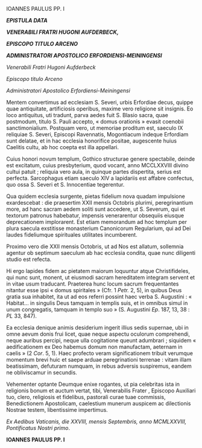 IOANNES PAULUS PP. I

***EPISTULA DATA***

***VENERABILI FRATRI HUGONI AUFDERBECK,***

***EPISCOPO TITULO ARCENO***

***ADMINISTRATORI APOSTOLICO ERFORDIENSI-MEININGENSI***

*Venerabili Fratri Hugoni Aufderbeck*

*Episcopo titulo Arceno*

*Administratori Apostolico Erfordiensi-Meiningensi*

Mentem convertimus ad ecclesiam S. Severi, urbis Erfordiae decus, quippe quae antiquitate, artificiosis operibus, maxime vero religione sit insignis. Eo loco antiquitus, uti tradunt, parva aedes fuit S. Blasio sacra, quae postmodum, titulo S. Pauli accepto, « domus orationis » evasit coenobii sanctimonialium. Postquam vero, ut memoriae proditum est, saeculo IX reliquiae S. Severi, Episcopi Ravennatis, Mogontiacum indeque Erfordiam sunt delatae, et in hac ecclesia honorifice positae, augescente huius Caelitis cultu, ab hoc coepta est illa appellari.

Cuius honori novum templum, Gothico structurae genere spectabile, deinde est excitatum, cuius presbyterium, quod vocant, anno MCCLXXVIII divino cultui patuit ; reliquia vero aula, in quinque partes dispertita, serius est perfecta. Sarcophagus etiam saeculo XIV a lapidariis est affabre confectus, quo ossa S. Severi et S. Innocentiae tegerentur.

Qua quidem ecclesia surgente, pietas fidelium nova quadam impulsione exardescebat : die praesertim XXII mensis Octobris plurimi, peregrinantium more, ad hanc sacram aedem soliti sunt accedere, ut S. Severum, qui et textorum patronus habebatur, impensis venerarentur obsequiis eiusque deprecationem implorarent. Est etiam memorandum ad hoc templum per plura saecula exstitisse monasterium Canonicorum Regularium, qui ad Dei laudes fideliumque spirituales utilitates incumberent.

Proximo vero die XXII mensis Octobris, ut ad Nos est allatum, sollemnia agentur ob septimum saeculum ab hac ecclesia condita, quae nunc diligenti studio est refecta.

Hi ergo lapides fidem ac pietatem maiorum loquuntur atque Christifideles, qui nunc sunt, monent, ut eiusmodi sacram hereditatem integram servent et in vitae usum traducant. Praeterea hunc locum sacrum frequentantes nitantur esse ipsi « domus spiritales » (Cfr. 1 *Petr.* 2, 5), in quibus Deus gratia sua inhabitet, ita ut ad eos referri possint haec verba S. Augustini : « Habitat... in singulis Deus tamquam in templis suis, et in omnibus simul in unum congregatis, tamquam in templo suo » (S. Augustini *Ep*. 187, 13, 38 : *PL* 33, 847).

Ea ecclesia denique animis desiderium ingerit illius sedis supernae, ubi in omne aevum donis frui licet, quae neque aspectu oculorum comprehendi, neque auribus percipi, neque ulla cogitatione queunt adumbrari ; siquidem « aedificationem ex Deo habemus domum non manufactam, aeternam in caelis » (2 *Cor*. 5, 1). Haec profecto veram significationem tribuit verumque momentum brevi huic et saepe arduae peregrinationi terrenae : vitam illam beatissimam, defuturam numquam, in rebus adversis suspiremus, eandem ne obliviscamur in secundis.

Vehementer optante Deumque enixe rogantes, ut pia celebritas ista in religionis bonum et auctum vertat, tibi, Venerabilis Frater , Episcopo Auxiliari tuo, clero, religiosis et fidelibus, pastorali curae tuae commissis, Benedictionem Apostolicam, caelestium munerum auspicem ac dilectionis Nostrae testem, libentissime impertimus.

*Ex Aedibus Vaticanis, die XXVIII, mensis Septembris, anno MCMLXXVIII, Pontificatus Nostri primo*.

**IOANNES PAULUS PP. I**